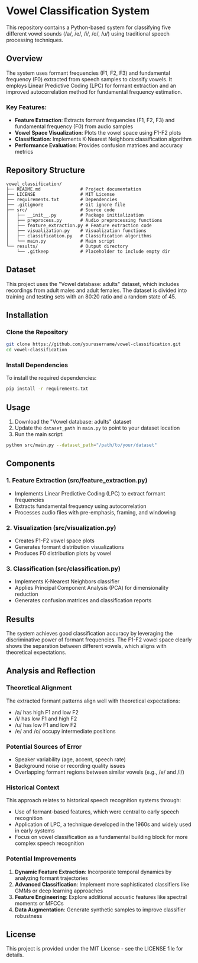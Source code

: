 # Vowel Classification System

This repository contains a Python-based system for classifying five different vowel sounds (/a/, /e/, /i/, /o/, /u/) using traditional speech processing techniques.

## Overview

The system uses formant frequencies (F1, F2, F3) and fundamental frequency (F0) extracted from speech samples to classify vowels. It employs Linear Predictive Coding (LPC) for formant extraction and an improved autocorrelation method for fundamental frequency estimation.

### Key Features:

- **Feature Extraction**: Extracts formant frequencies (F1, F2, F3) and fundamental frequency (F0) from audio samples
- **Vowel Space Visualization**: Plots the vowel space using F1-F2 plots
- **Classification**: Implements K-Nearest Neighbors classification algorithm
- **Performance Evaluation**: Provides confusion matrices and accuracy metrics

## Repository Structure

```
vowel_classification/
├── README.md               # Project documentation
├── LICENSE                 # MIT License
├── requirements.txt        # Dependencies
├── .gitignore              # Git ignore file
├── src/                    # Source code
│   ├── __init__.py         # Package initialization
│   ├── preprocess.py       # Audio preprocessing functions
│   ├── feature_extraction.py # Feature extraction code
│   ├── visualization.py    # Visualization functions
│   ├── classification.py   # Classification algorithms
│   └── main.py             # Main script
└── results/                # Output directory
    └── .gitkeep            # Placeholder to include empty dir
```

## Dataset

This project uses the "Vowel database: adults" dataset, which includes recordings from adult males and adult females. The dataset is divided into training and testing sets with an 80:20 ratio and a random state of 45.

## Installation

### Clone the Repository

```bash
git clone https://github.com/yourusername/vowel-classification.git
cd vowel-classification
```

### Install Dependencies

To install the required dependencies:

```bash
pip install -r requirements.txt
```

## Usage

1. Download the "Vowel database: adults" dataset
2. Update the `dataset_path` in `main.py` to point to your dataset location
3. Run the main script:

```bash
python src/main.py --dataset_path="/path/to/your/dataset"
```

## Components

### 1. Feature Extraction (src/feature_extraction.py)

- Implements Linear Predictive Coding (LPC) to extract formant frequencies
- Extracts fundamental frequency using autocorrelation
- Processes audio files with pre-emphasis, framing, and windowing

### 2. Visualization (src/visualization.py)

- Creates F1-F2 vowel space plots
- Generates formant distribution visualizations
- Produces F0 distribution plots by vowel

### 3. Classification (src/classification.py)

- Implements K-Nearest Neighbors classifier
- Applies Principal Component Analysis (PCA) for dimensionality reduction
- Generates confusion matrices and classification reports

## Results

The system achieves good classification accuracy by leveraging the discriminative power of formant frequencies. The F1-F2 vowel space clearly shows the separation between different vowels, which aligns with theoretical expectations.

## Analysis and Reflection

### Theoretical Alignment

The extracted formant patterns align well with theoretical expectations:
- /a/ has high F1 and low F2
- /i/ has low F1 and high F2
- /u/ has low F1 and low F2
- /e/ and /o/ occupy intermediate positions

### Potential Sources of Error

- Speaker variability (age, accent, speech rate)
- Background noise or recording quality issues
- Overlapping formant regions between similar vowels (e.g., /e/ and /i/)

### Historical Context

This approach relates to historical speech recognition systems through:
- Use of formant-based features, which were central to early speech recognition
- Application of LPC, a technique developed in the 1960s and widely used in early systems
- Focus on vowel classification as a fundamental building block for more complex speech recognition

### Potential Improvements

1. **Dynamic Feature Extraction**: Incorporate temporal dynamics by analyzing formant trajectories
2. **Advanced Classification**: Implement more sophisticated classifiers like GMMs or deep learning approaches
3. **Feature Engineering**: Explore additional acoustic features like spectral moments or MFCCs
4. **Data Augmentation**: Generate synthetic samples to improve classifier robustness

## License

This project is provided under the MIT License - see the LICENSE file for details.
